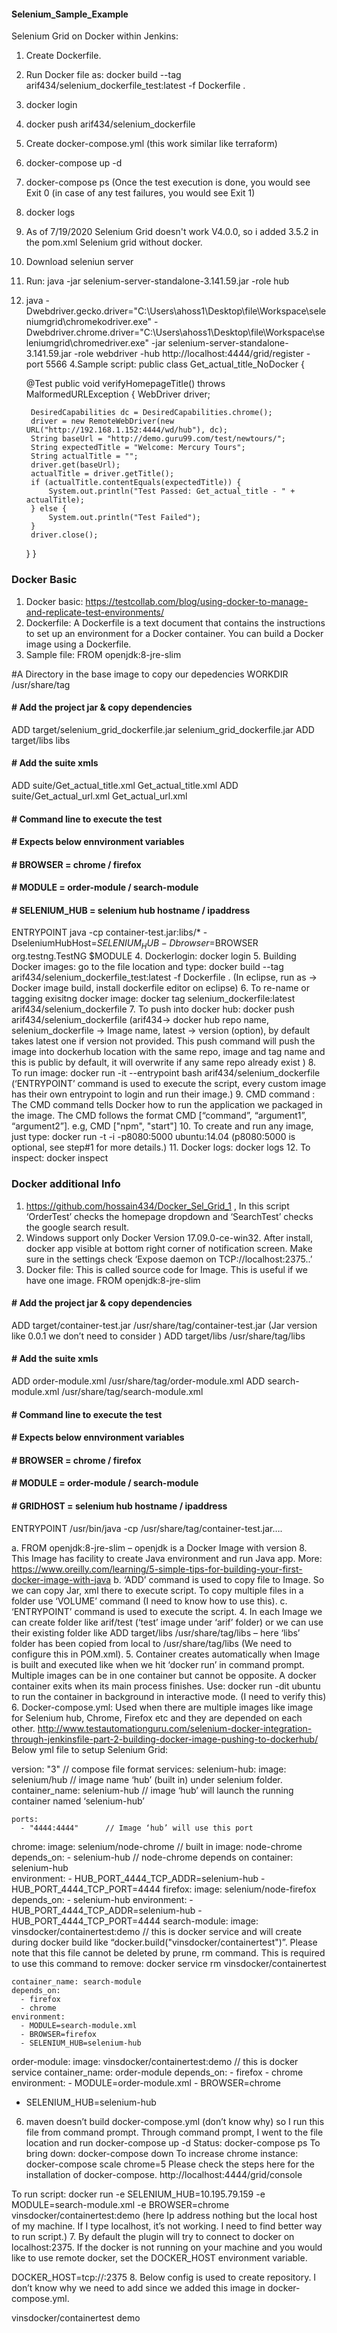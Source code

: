 #### Selenium_Sample_Example

Selenium Grid on Docker within Jenkins:
1. Create Dockerfile.
2. Run Docker file as: docker build --tag arif434/selenium_dockerfile_test:latest -f Dockerfile .
3. docker login
4. docker push arif434/selenium_dockerfile
5. Create docker-compose.yml (this work similar like terraform)
6. docker-compose up -d
7. docker-compose ps  (Once the test execution is done, you would see Exit 0  (in case of any test failures, you would see Exit 1)
8. docker logs <container id>
9. As of 7/19/2020 Selenium Grid doesn't work V4.0.0, so i added 3.5.2 in the pom.xml 
Selenium grid without docker.
1. Download seleniun server
2. Run: java -jar selenium-server-standalone-3.141.59.jar -role hub
3. java -Dwebdriver.gecko.driver="C:\Users\ahoss1\Desktop\file\Workspace\seleniumgrid\chromekodriver.exe" -Dwebdriver.chrome.driver="C:\Users\ahoss1\Desktop\file\Workspace\seleniumgrid\chromedriver.exe" -jar selenium-server-standalone-3.141.59.jar -role webdriver -hub http://localhost:4444/grid/register -port 5566
4.Sample script:
public class Get_actual_title_NoDocker {
    
    @Test
	public void verifyHomepageTitle() throws MalformedURLException {
        WebDriver driver;

        DesiredCapabilities dc = DesiredCapabilities.chrome();
        driver = new RemoteWebDriver(new URL("http://192.168.1.152:4444/wd/hub"), dc);	
		String baseUrl = "http://demo.guru99.com/test/newtours/";
		String expectedTitle = "Welcome: Mercury Tours";
		String actualTitle = "";
		driver.get(baseUrl);
		actualTitle = driver.getTitle();
		if (actualTitle.contentEquals(expectedTitle)) {
			System.out.println("Test Passed: Get_actual_title - " + actualTitle);
		} else {
			System.out.println("Test Failed");
		}
		driver.close();
    }
}
  
### Docker Basic

1.	Docker basic: https://testcollab.com/blog/using-docker-to-manage-and-replicate-test-environments/
2.	Dockerfile: A Dockerfile is a text document that contains the instructions to set up an environment for a Docker container. You can build a Docker image using a Dockerfile.
3.	Sample file:
FROM openjdk:8-jre-slim

#A Directory in the base image to copy our depedencies
WORKDIR /usr/share/tag

#### # Add the project jar & copy dependencies
ADD  target/selenium_grid_dockerfile.jar selenium_grid_dockerfile.jar
ADD  target/libs libs

#### # Add the suite xmls
ADD suite/Get_actual_title.xml Get_actual_title.xml
ADD suite/Get_actual_url.xml Get_actual_url.xml

#### # Command line to execute the test
#### # Expects below ennvironment variables
#### # BROWSER = chrome / firefox
#### # MODULE  = order-module / search-module
#### # SELENIUM_HUB = selenium hub hostname / ipaddress

ENTRYPOINT java -cp container-test.jar:libs/* -DseleniumHubHost=$SELENIUM_HUB -Dbrowser=$BROWSER org.testng.TestNG $MODULE
4.	Dockerlogin: docker login
5.	Building Docker images: go to the file location and type: docker build --tag arif434/selenium_dockerfile_test:latest -f Dockerfile .
(In eclipse, run as -> Docker image build, install dockerfile editor on eclipse)
6.	To re-name or tagging exisitng docker image: docker tag selenium_dockerfile:latest arif434/selenium_dockerfile
7.	To push into docker hub: docker push arif434/selenium_dockerfile
(arif434-> docker hub repo name, selenium_dockerfile -> Image name, latest -> version (option), by default takes latest one if version not provided. This push command will push the image into dockerhub location with the same repo, image and tag name and this is public by default, it will overwrite if any same repo already exist )
8.	To run image: docker run -it --entrypoint bash arif434/selenium_dockerfile
(‘ENTRYPOINT’ command is used to execute the script, every custom image has their own entrypoint to login and run their image.)
9.	CMD command : The CMD command tells Docker how to run the application we packaged in the image. The CMD follows the format CMD [“command”, “argument1”, “argument2”]. e.g, CMD ["npm", "start"]
10.	To create and run any image, just type: docker run -t -i -p8080:5000 ubuntu:14.04
(p8080:5000 is optional, see step#1 for more details.)
11.	Docker logs: docker logs <container-id>
12.	To inspect: docker inspect <container-id>

### Docker additional Info

1.	https://github.com/hossain434/Docker_Sel_Grid_1 , In this script ‘OrderTest’ checks the homepage dropdown and ‘SearchTest’ checks the google search result.
2.	Windows support only Docker Version 17.09.0-ce-win32. After install, docker app visible at bottom right corner of notification screen. Make sure in the settings check ‘Expose daemon on TCP://localhost:2375..’
3.	Docker file: This is called source code for Image. This is useful if we have one image.
FROM openjdk:8-jre-slim

#### # Add the project jar & copy dependencies
ADD  target/container-test.jar /usr/share/tag/container-test.jar (Jar version like 0.0.1  we don’t need to consider )
ADD  target/libs /usr/share/tag/libs

#### # Add the suite xmls
ADD order-module.xml /usr/share/tag/order-module.xml
ADD search-module.xml /usr/share/tag/search-module.xml

#### # Command line to execute the test
#### # Expects below ennvironment variables
#### # BROWSER = chrome / firefox
#### # MODULE  = order-module / search-module
#### # GRIDHOST = selenium hub hostname / ipaddress

ENTRYPOINT /usr/bin/java -cp /usr/share/tag/container-test.jar….

a.	FROM openjdk:8-jre-slim – openjdk is a Docker Image with version 8. This Image has facility to create Java environment and run Java app.
More: https://www.oreilly.com/learning/5-simple-tips-for-building-your-first-docker-image-with-java
b.	‘ADD’ command is used to copy file to Image. So we can copy Jar, xml there to execute script.
To copy multiple files in a folder use ‘VOLUME’ command (I need to know how to use this).
c.	‘ENTRYPOINT’ command is used to execute the script.
4.	In each Image we can create folder like arif/test (‘test’ image under ‘arif’ folder) or we can use their existing folder like ADD  target/libs /usr/share/tag/libs – here ‘libs’ folder has been copied from local to /usr/share/tag/libs (We need to configure this in POM.xml).
5.	Container creates automatically when Image is built and executed like when we hit ‘docker run’ in command prompt. Multiple images can be in one container but cannot be opposite. A docker container exits when its main process finishes.
Use: docker run -dit ubuntu to run the container in background in interactive mode. (I need to verify this)
6.	Docker-compose.yml: Used when there are multiple images like image for Selenium hub, Chrome, Firefox etc and they are depended on each other.
http://www.testautomationguru.com/selenium-docker-integration-through-jenkinsfile-part-2-building-docker-image-pushing-to-dockerhub/
Below yml file to setup Selenium Grid:

version: "3"   // compose file format
services:
  selenium-hub:
    image: selenium/hub   // image name ‘hub’ (built in) under selenium folder.
    container_name: selenium-hub  // image ‘hub’ will launch the running container named ‘selenium-hub’

    ports:
      - "4444:4444"      // Image ‘hub’ will use this port
  chrome:
    image: selenium/node-chrome   // built in image: node-chrome
    depends_on:
      - selenium-hub  // node-chrome depends on container: selenium-hub  
    environment:
      - HUB_PORT_4444_TCP_ADDR=selenium-hub
      - HUB_PORT_4444_TCP_PORT=4444
  firefox:
    image: selenium/node-firefox
    depends_on:
      - selenium-hub
    environment:
      - HUB_PORT_4444_TCP_ADDR=selenium-hub
      - HUB_PORT_4444_TCP_PORT=4444
  search-module:
    image: vinsdocker/containertest:demo // this is docker service and will create during docker build like “docker.build("vinsdocker/containertest")”. Please note that this file cannot be deleted by prune, rm command. This is required to use this command to remove: docker service rm vinsdocker/containertest

    container_name: search-module
    depends_on:
      - firefox
      - chrome
    environment:
      - MODULE=search-module.xml
      - BROWSER=firefox
      - SELENIUM_HUB=selenium-hub
  order-module:
    image: vinsdocker/containertest:demo  // this is docker service
    container_name: order-module
    depends_on:
      - firefox
      - chrome
    environment:
      - MODULE=order-module.xml
      - BROWSER=chrome
- SELENIUM_HUB=selenium-hub
6. maven doesn’t build docker-compose.yml (don’t know why) so I run this file from command prompt.
Through command prompt, I went to the file location and run
docker-compose up -d
Status: docker-compose ps
To bring down: docker-compose down
To increase chrome instance: docker-compose scale chrome=5
Please check the steps here for the installation of docker-compose.
http://localhost:4444/grid/console

 

To run script: docker run -e SELENIUM_HUB=10.195.79.159 -e MODULE=search-module.xml -e BROWSER=chrome vinsdocker/containertest:demo (here Ip address nothing but the local host of my machine. If I type localhost, it’s not working. I need to find better way to run script.)
7.	By default the plugin will try to connect to docker on localhost:2375. If the docker is not running on your machine and you would like to use remote docker, set the DOCKER_HOST environment variable.

DOCKER_HOST=tcp://<host>:2375
8.	Below config is used to create repository. I don’t know why we need to add since we added this image in docker-compose.yml.

<configuration>
					<repository>vinsdocker/containertest</repository>
					<tag>demo</tag>
				</configuration>

